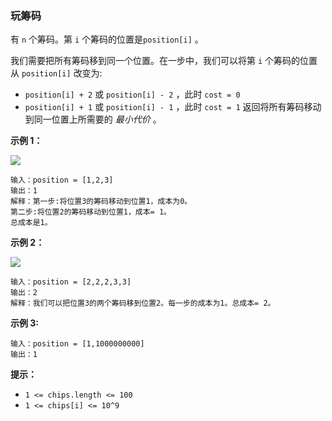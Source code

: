 ### 玩筹码 ###
有 `n` 个筹码。第 `i` 个筹码的位置是`position[i]` 。

我们需要把所有筹码移到同一个位置。在一步中，我们可以将第 `i` 个筹码的位置从 `position[i]` 改变为:



* `position[i] + 2` 或 `position[i] - 2` ，此时 `cost = 0`
* `position[i] + 1` 或 `position[i] - 1` ，此时 `cost = 1`
返回将所有筹码移动到同一位置上所需要的 _最小代价_ 。



**示例 1：**

![](https://assets.leetcode.com/uploads/2020/08/15/chips_e1.jpg)

```
输入：position = [1,2,3]
输出：1
解释：第一步:将位置3的筹码移动到位置1，成本为0。
第二步:将位置2的筹码移动到位置1，成本= 1。
总成本是1。
```

**示例 2：**

![](https://assets.leetcode.com/uploads/2020/08/15/chip_e2.jpg)

```
输入：position = [2,2,2,3,3]
输出：2
解释：我们可以把位置3的两个筹码移到位置2。每一步的成本为1。总成本= 2。
```

**示例 3:**

```
输入：position = [1,1000000000]
输出：1
```



**提示：**

* `1 <= chips.length <= 100`
* `1 <= chips[i] <= 10^9`

